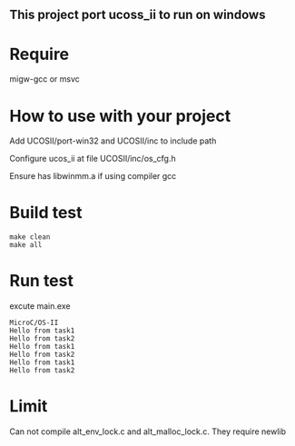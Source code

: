 ## This project port ucoss_ii to run on windows
##
# Require
migw-gcc or msvc

# How to use with your project
Add UCOSII/port-win32 and UCOSII/inc to include path

Configure ucos_ii at file UCOSII/inc/os_cfg.h

Ensure has libwinmm.a if using compiler gcc

# Build test
```
make clean
make all
```

# Run test
excute main.exe
```
MicroC/OS-II
Hello from task1
Hello from task2
Hello from task1
Hello from task2
Hello from task1
Hello from task2
```

# Limit
Can not compile alt_env_lock.c and alt_malloc_lock.c. They require newlib
